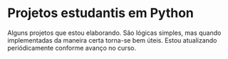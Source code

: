# Projetos estudantis em Python
 Alguns projetos que estou elaborando.
 São lógicas simples, mas quando implementadas da maneira certa torna-se bem úteis.
 Estou atualizando periódicamente conforme avanço no curso. 

